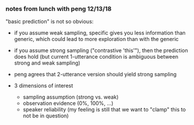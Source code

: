### notes from lunch with peng 12/13/18

"basic prediction" is not so obvious:
- if you assume weak sampling, specific gives you less information than generic, which could lead to more exploration than with the generic
- if you assume strong sampling ("contrastive 'this'"), then the prediction does hold (but current 1-utterance condition is ambiguous between strong and weak sampling)

- peng agrees that 2-utterance version should yield strong sampling

- 3 dimensions of interest
  - sampling assumption (strong vs. weak)
  - observation evidence (0%, 100%, ...)
  - speaker reliability (my feeling is still that we want to "clamp" this to not be in question)

